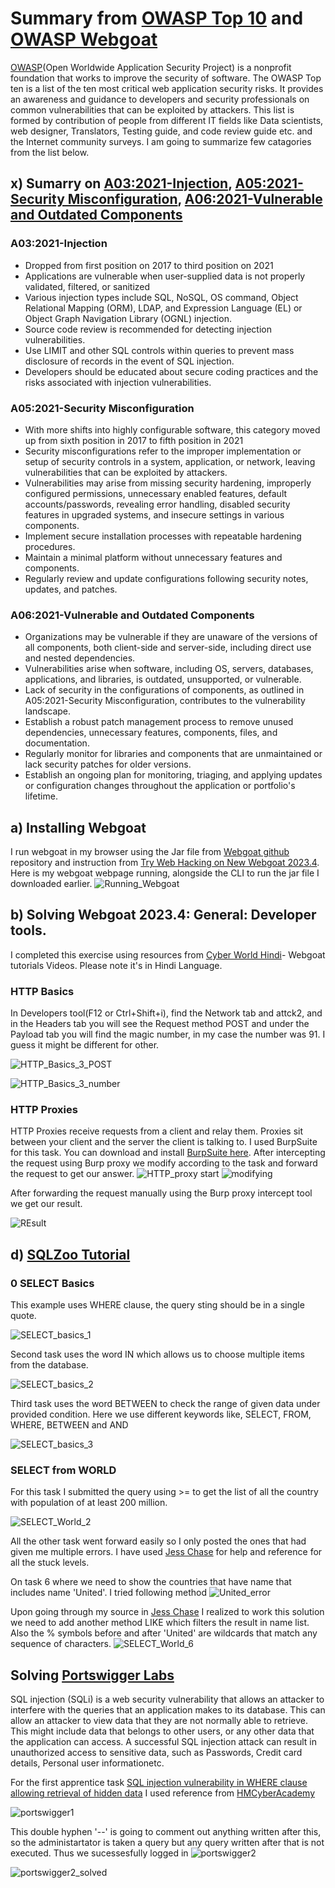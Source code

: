 # Summary from [OWASP Top 10](https://owasp.org/Top10/) and [OWASP Webgoat](https://owasp.org/www-project-webgoat/)

[OWASP](https://owasp.org/about/)(Open Worldwide Application Security Project) is a nonprofit foundation that works to improve the security of software. The OWASP Top ten is a list of the ten most critical web application security risks. It provides an awareness and guidance to developers and security professionals on common vulnerabilities that can be exploited by attackers. This list is formed by contribution of people from different IT fields like Data scientists, web designer, Translators, Testing guide, and code review guide etc. and the Internet community surveys. I am going to summarize few catagories from the list below.

## x) Sumarry on [A03:2021-Injection](https://owasp.org/Top10/A03_2021-Injection/), [A05:2021-Security Misconfiguration](https://owasp.org/Top10/A05_2021-Security_Misconfiguration/), [A06:2021-Vulnerable and Outdated Components](https://owasp.org/Top10/A06_2021-Vulnerable_and_Outdated_Components/)

### A03:2021-Injection

* Dropped from first position on 2017 to third position on 2021
* Applications are vulnerable when user-supplied data is not properly validated, filtered, or sanitized
* Various injection types include SQL, NoSQL, OS command, Object Relational Mapping (ORM), LDAP, and Expression Language (EL) or Object Graph Navigation Library (OGNL) injection.
* Source code review is recommended for detecting injection vulnerabilities.
* Use LIMIT and other SQL controls within queries to prevent mass disclosure of records in the event of SQL injection.
* Developers should be educated about secure coding practices and the risks associated with injection vulnerabilities.

### A05:2021-Security Misconfiguration
* With more shifts into highly configurable software, this category moved up from sixth position in 2017 to fifth position in 2021
* Security misconfigurations refer to the improper implementation or setup of security controls in a system, application, or network, leaving vulnerabilities that can be exploited by attackers.
* Vulnerabilities may arise from missing security hardening, improperly configured permissions, unnecessary enabled features, default accounts/passwords, revealing error handling, disabled security features in upgraded systems, and insecure settings in various components.
* Implement secure installation processes with repeatable hardening procedures.
* Maintain a minimal platform without unnecessary features and components.
* Regularly review and update configurations following security notes, updates, and patches.

### A06:2021-Vulnerable and Outdated Components

* Organizations may be vulnerable if they are unaware of the versions of all components, both client-side and server-side, including direct use and nested dependencies.
* Vulnerabilities arise when software, including OS, servers, databases, applications, and libraries, is outdated, unsupported, or vulnerable.
* Lack of security in the configurations of components, as outlined in A05:2021-Security Misconfiguration, contributes to the vulnerability landscape.
* Establish a robust patch management process to remove unused dependencies, unnecessary features, components, files, and documentation.
* Regularly monitor for libraries and components that are unmaintained or lack security patches for older versions.
* Establish an ongoing plan for monitoring, triaging, and applying updates or configuration changes throughout the application or portfolio's lifetime.

## a) Installing Webgoat

I run webgoat in my browser using the Jar file from [Webgoat github](https://github.com/WebGoat/WebGoat/releases) repository and instruction from [Try Web Hacking on New Webgoat 2023.4](https://terokarvinen.com/2023/webgoat-2023-4-ethical-web-hacking/). Here is my webgoat webpage running, alongside the CLI to run the jar file I downloaded earlier.
![Running_Webgoat](https://github.com/bishwasghimire22/mymarkdownexecrise/assets/144313610/3a20f39e-2124-429f-8947-0081c47dfcba)

## b) Solving Webgoat 2023.4: General: Developer tools.

I completed this exercise using resources from [Cyber World Hindi](https://www.youtube.com/watch?v=S_vkbQId1as&list=PLSbrmTUy4daP4IAndCi5TsJeoDWpPxGc5&index=2)- Webgoat tutorials Videos. Please note it's in Hindi Language.

### HTTP Basics

In Developers tool(F12 or Ctrl+Shift+i), find the Network tab and attck2, and in the Headers tab you will see the Request method POST and under the Payload tab you will find the magic number, in my case the number was 91. I guess it might be different for other.


![HTTP_Basics_3_POST](https://github.com/bishwasghimire22/mymarkdownexecrise/assets/144313610/37456cfc-d276-4057-b134-34a711ee05f7)


![HTTP_Basics_3_number](https://github.com/bishwasghimire22/mymarkdownexecrise/assets/144313610/931a97b6-e645-45f8-82b1-3615f7be33ff)

### HTTP Proxies

 HTTP Proxies receive requests from a client and relay them. Proxies sit between your client and the server the client is talking to. I used BurpSuite for this task. You can download and install [BurpSuite here](https://portswigger.net/burp/releases/professional-community-2023-12-1-3?requestededition=community&requestedplatform=). After intercepting the request using Burp proxy we modify according to the task and forward the request to get our answer.
![HTTP_proxy start](https://github.com/bishwasghimire22/mymarkdownexecrise/assets/144313610/d0cd982f-fab7-4108-be30-b27d6d0c57f5)
![modifying](https://github.com/bishwasghimire22/mymarkdownexecrise/assets/144313610/aac16174-5756-4857-a25a-b1381db47bf3)

After forwarding the request manually using the Burp proxy intercept tool we get our result.

![REsult](https://github.com/bishwasghimire22/mymarkdownexecrise/assets/144313610/32005d1d-6a60-4a23-a2de-da43900f8497)



 ## d) [SQLZoo Tutorial](https://sqlzoo.net/wiki/SQL_Tutorial)

   ### 0 SELECT Basics

 This example uses WHERE clause, the query sting should be in a single quote.

 ![SELECT_basics_1](https://github.com/bishwasghimire22/mymarkdownexecrise/assets/144313610/f062c7b9-7bf9-4b43-8e76-77d49368eb90)

 Second task uses the word IN which allows us to choose multiple items from the database.
 
![SELECT_basics_2](https://github.com/bishwasghimire22/mymarkdownexecrise/assets/144313610/15035bbf-59c5-418c-a70f-6809c078dbab)

Third task uses the word BETWEEN to check the range of given data under provided condition. Here we use different keywords like, SELECT, FROM, WHERE, BETWEEN and AND 

 ![SELECT_basics_3](https://github.com/bishwasghimire22/mymarkdownexecrise/assets/144313610/b80a39a1-9c04-4840-af3c-46538cf130ee)

 ### SELECT from WORLD

 For this task I submitted the query using >= to get the list of all the country with population of at least 200 million.

![SELECT_World_2](https://github.com/bishwasghimire22/mymarkdownexecrise/assets/144313610/e5d10451-4033-4d35-a5cf-3173ff2140c1)

All the other task went forward easily so I only posted the ones that had given me multiple errors. I have used [Jess Chase](https://thedatasleuth.github.io/2018/08/11/SELECT-Basics.html) for help and reference for all the stuck levels.

On task 6 where we need to show the countries that have name that includes name 'United'. I tried following method
![United_error](https://github.com/bishwasghimire22/mymarkdownexecrise/assets/144313610/7e4c087e-dd42-44b3-a70f-542dc38261fa)

Upon going through my source in [Jess Chase](https://thedatasleuth.github.io/2018/08/11/SELECT-Basics.html) I realized to work this solution we need to add another method LIKE which filters the result in name list. Also the % symbols before and after 'United' are wildcards that match any sequence of characters.
![SELECT_World_6](https://github.com/bishwasghimire22/mymarkdownexecrise/assets/144313610/064dfc0c-fe38-4cd1-85bd-a2441660ce40)

## Solving [Portswigger Labs](https://portswigger.net/web-security/sql-injection/lab-retrieve-hidden-data)

SQL injection (SQLi) is a web security vulnerability that allows an attacker to interfere with the queries that an application makes to its database. This can allow an attacker to view data that they are not normally able to retrieve. This might include data that belongs to other users, or any other data that the application can access.  A successful SQL injection attack can result in unauthorized access to sensitive data, such as Passwords, Credit card details, Personal user informationetc.

For the first apprentice task [SQL injection vulnerability in WHERE clause allowing retrieval of hidden data](https://portswigger.net/web-security/sql-injection/lab-retrieve-hidden-data) I used reference from [HMCyberAcademy](https://www.youtube.com/watch?v=LLrZMCRvP8Y&list=PLDVnRJQ0p1WWsyHE6DJZ_T4bG9Uy9_sik)

![portswigger1](https://github.com/bishwasghimire22/mymarkdownexecrise/assets/144313610/12e49e2d-6ebd-4975-b9ad-b6ba83b84232)

This double hyphen '--' is going to comment out anything written after this, so the administartator is taken a query but any query written after that is not executed. Thus we sucessesfully logged in 
![portswigger2](https://github.com/bishwasghimire22/mymarkdownexecrise/assets/144313610/340d00e1-6e9d-4ca9-82d3-c604ede00dfc)

![portswigger2_solved](https://github.com/bishwasghimire22/mymarkdownexecrise/assets/144313610/ea72a8c0-9220-40d5-a437-9ab74f50a2f1)


